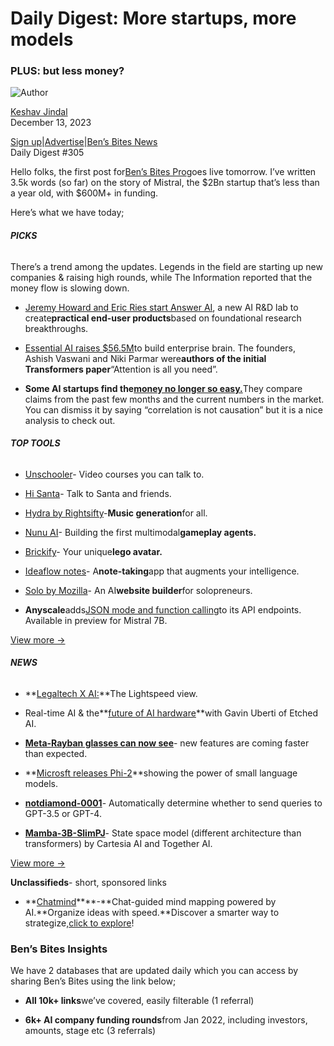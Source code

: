 # Daily Digest: More startups, more models

### PLUS: but less money?

![Author](https://media.beehiiv.com/cdn-cgi/image/fit=scale-down,format=auto,onerror=redirect,quality=80/uploads/user/profile_picture/7013e4ff-bd3e-4991-ad45-b853a814c762/thumb_Keshav.jpg)

[Keshav Jindal](https://bensbites.beehiiv.com/authors/7013e4ff-bd3e-4991-ad45-b853a814c762)\
December 13, 2023

[Sign up](https://www.bensbites.co/?utm_source=bensbites\&utm_medium=referral\&utm_campaign=daily-digest-more-startups-more-models)|[Advertise](https://sponsor.bensbites.co/?utm_source=bensbites\&utm_medium=referral\&utm_campaign=daily-digest-more-startups-more-models)|[Ben’s Bites News](https://news.bensbites.co/?utm_source=bensbites\&utm_medium=referral\&utm_campaign=daily-digest-more-startups-more-models)\
Daily Digest #305

Hello folks, the first post for[Ben’s Bites Pro](https://pro.bensbites.co/?utm_source=bensbites\&utm_medium=referral\&utm_campaign=daily-digest-more-startups-more-models)goes live tomorrow. I’ve written 3.5k words (so far) on the story of Mistral, the $2Bn startup that’s less than a year old, with $600M+ in funding.

Here’s what we have today;

###### **PICKS**

There’s a trend among the updates. Legends in the field are starting up new companies & raising high rounds, while The Information reported that the money flow is slowing down.

- [Jeremy Howard and Eric Ries start Answer AI](https://www.answer.ai/posts/2023-12-12-launch.html?utm_source=bensbites\&utm_medium=referral\&utm_campaign=daily-digest-more-startups-more-models), a new AI R\&D lab to create**practical end-user products**based on foundational research breakthroughs.

- [Essential AI raises $56.5M](https://www.businesswire.com/news/home/20231211867788/en/?utm_source=bensbites\&utm_medium=referral\&utm_campaign=daily-digest-more-startups-more-models)to build enterprise brain. The founders, Ashish Vaswani and Niki Parmar were**authors of the initial Transformers paper**“Attention is all you need”.

- **Some AI startups find the**[**money no longer so easy.**](https://www.theinformation.com/articles/some-ai-startups-find-the-moneys-no-longer-so-easy?utm_source=bensbites\&utm_medium=referral\&utm_campaign=daily-digest-more-startups-more-models)They compare claims from the past few months and the current numbers in the market. You can dismiss it by saying “correlation is not causation” but it is a nice analysis to check out.

###### **TOP TOOLS**

- [Unschooler](https://unschooler.me/?utm_source=bensbites\&utm_medium=referral\&utm_campaign=daily-digest-more-startups-more-models)- Video courses you can talk to.

- [Hi Santa](https://www.hisanta.ai/?utm_source=bensbites\&utm_medium=referral\&utm_campaign=daily-digest-more-startups-more-models)- Talk to Santa and friends.

- [Hydra by Rightsifty](https://rightsify.com/hydra/?utm_source=bensbites\&utm_medium=referral\&utm_campaign=daily-digest-more-startups-more-models)-**Music generation**for all.

- [Nunu AI](https://nunu.ai/?utm_source=bensbites\&utm_medium=referral\&utm_campaign=daily-digest-more-startups-more-models)- Building the first multimodal**gameplay agents.**

- [Brickify](https://www.brickifyme.com/?utm_source=bensbites\&utm_medium=referral\&utm_campaign=daily-digest-more-startups-more-models)- Your unique**lego avatar.**

- [Ideaflow notes](https://www.ideaflow.io/?utm_source=bensbites\&utm_medium=referral\&utm_campaign=daily-digest-more-startups-more-models)- A**note-taking**app that augments your intelligence.

- [Solo by Mozilla](https://blog.mozilla.org/en/mozilla/introducing-solo-ai-website-builder/?utm_source=bensbites\&utm_medium=referral\&utm_campaign=daily-digest-more-startups-more-models)- An AI**website builder**for solopreneurs.

- **Anyscale**adds[JSON mode and function calling](https://www.anyscale.com/blog/anyscale-endpoints-json-mode-and-function-calling-features?utm_source=bensbites\&utm_medium=referral\&utm_campaign=daily-digest-more-startups-more-models)to its API endpoints. Available in preview for Mistral 7B.

[View more →](https://news.bensbites.co/tags/show?utm_source=bensbites\&utm_medium=referral\&utm_campaign=daily-digest-more-startups-more-models)

###### **NEWS**

- \*\*[Legaltech X AI:](https://lsvp.com/legaltech-x-ai-the-lightspeed-view/?utm_source=bensbites\&utm_medium=referral\&utm_campaign=daily-digest-more-startups-more-models)\*\*The Lightspeed view.

- Real-time AI & the\*\*[future of AI hardware](https://www.joincolossus.com/episodes/73767562/uberti-the-future-of-ai-hardware?utm_source=bensbites\&utm_medium=referral\&utm_campaign=daily-digest-more-startups-more-models)\*\*with Gavin Uberti of Etched AI.

- **[Meta-Rayban glasses can now see](https://www.cnet.com/tech/computing/metas-ray-ban-glasses-added-ai-that-can-see-what-youre-seeing/?utm_source=bensbites\&utm_medium=referral\&utm_campaign=daily-digest-more-startups-more-models)**- new features are coming faster than expected.

- \*\*[Microsft releases Phi-2](https://www.microsoft.com/en-us/research/blog/phi-2-the-surprising-power-of-small-language-models/?utm_source=bensbites\&utm_medium=referral\&utm_campaign=daily-digest-more-startups-more-models)\*\*showing the power of small language models.

- **[notdiamond-0001](https://huggingface.co/notdiamond/notdiamond-0001?utm_source=bensbites\&utm_medium=referral\&utm_campaign=daily-digest-more-startups-more-models)**- Automatically determine whether to send queries to GPT-3.5 or GPT-4.

- **[Mamba-3B-SlimPJ](https://www.together.ai/blog/mamba-3b-slimpj?utm_source=bensbites\&utm_medium=referral\&utm_campaign=daily-digest-more-startups-more-models)**- State space model (different architecture than transformers) by Cartesia AI and Together AI.

[View more →](https://news.bensbites.co/tags/news/trending?utm_source=bensbites\&utm_medium=referral\&utm_campaign=daily-digest-more-startups-more-models)

**Unclassifieds**- short, sponsored links

- \*\*[Chatmind](https://chatmind.tech?utm_source=bensbites\&utm_medium=referral\&utm_campaign=daily-digest-more-startups-more-models)\*\*\*\*-\*\*Chat-guided mind mapping powered by AI.\*\*Organize ideas with speed.\*\*Discover a smarter way to strategize,[click to explore](https://chatmind.tech?utm_source=bensbites\&utm_medium=referral\&utm_campaign=daily-digest-more-startups-more-models)!

### Ben’s Bites Insights

We have 2 databases that are updated daily which you can access by sharing Ben’s Bites using the link below;

- **All 10k+ links**we’ve covered, easily filterable (1 referral)

- **6k+ AI company funding rounds**from Jan 2022, including investors, amounts, stage etc (3 referrals)
